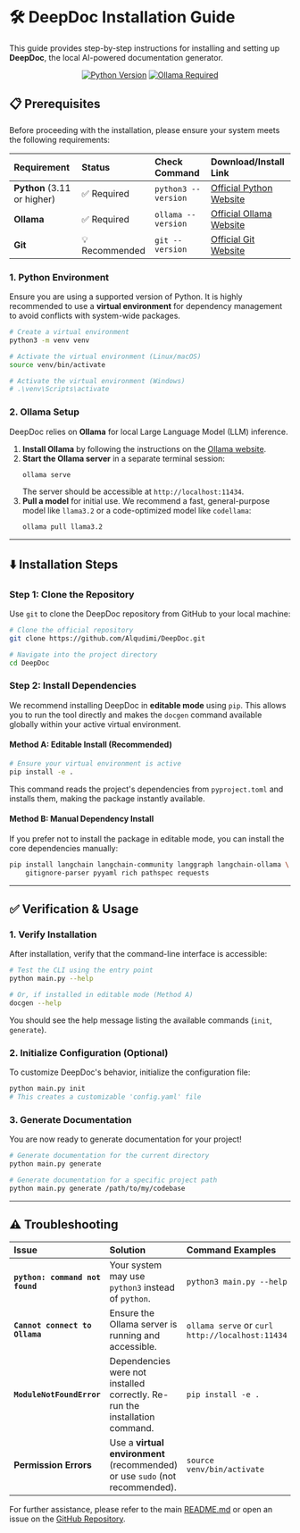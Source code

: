 # 🛠️ DeepDoc Installation Guide

This guide provides step-by-step instructions for installing and setting up **DeepDoc**, the local AI-powered documentation generator.

<div align="center">

[![Python Version](https://img.shields.io/badge/Python-3.11+-blue?style=for-the-badge&logo=python)](https://www.python.org/downloads/)
[![Ollama Required](https://img.shields.io/badge/Ollama-Required-000000?style=for-the-badge&logo=ollama)](https://ollama.ai)

</div>

## 📋 Prerequisites

Before proceeding with the installation, please ensure your system meets the following requirements:

| Requirement | Status | Check Command | Download/Install Link |
| :--- | :--- | :--- | :--- |
| **Python** (3.11 or higher) | ✅ Required | `python3 --version` | [Official Python Website](https://www.python.org/downloads/) |
| **Ollama** | ✅ Required | `ollama --version` | [Official Ollama Website](https://ollama.ai) |
| **Git** | 💡 Recommended | `git --version` | [Official Git Website](https://git-scm.com/downloads) |

### 1. Python Environment

Ensure you are using a supported version of Python. It is highly recommended to use a **virtual environment** for dependency management to avoid conflicts with system-wide packages.

```bash
# Create a virtual environment
python3 -m venv venv

# Activate the virtual environment (Linux/macOS)
source venv/bin/activate

# Activate the virtual environment (Windows)
# .\venv\Scripts\activate
```

### 2. Ollama Setup

DeepDoc relies on **Ollama** for local Large Language Model (LLM) inference.

1.  **Install Ollama** by following the instructions on the [Ollama website](https://ollama.ai).
2.  **Start the Ollama server** in a separate terminal session:
    ```bash
    ollama serve
    ```
    The server should be accessible at `http://localhost:11434`.
3.  **Pull a model** for initial use. We recommend a fast, general-purpose model like `llama3.2` or a code-optimized model like `codellama`:
    ```bash
    ollama pull llama3.2
    ```

---

## ⬇️ Installation Steps

### Step 1: Clone the Repository

Use `git` to clone the DeepDoc repository from GitHub to your local machine:

```bash
# Clone the official repository
git clone https://github.com/Alqudimi/DeepDoc.git

# Navigate into the project directory
cd DeepDoc
```

### Step 2: Install Dependencies

We recommend installing DeepDoc in **editable mode** using `pip`. This allows you to run the tool directly and makes the `docgen` command available globally within your active virtual environment.

#### **Method A: Editable Install (Recommended)**

```bash
# Ensure your virtual environment is active
pip install -e .
```

This command reads the project's dependencies from `pyproject.toml` and installs them, making the package instantly available.

#### **Method B: Manual Dependency Install**

If you prefer not to install the package in editable mode, you can install the core dependencies manually:

```bash
pip install langchain langchain-community langgraph langchain-ollama \
    gitignore-parser pyyaml rich pathspec requests
```

---

## ✅ Verification & Usage

### 1. Verify Installation

After installation, verify that the command-line interface is accessible:

```bash
# Test the CLI using the entry point
python main.py --help

# Or, if installed in editable mode (Method A)
docgen --help
```

You should see the help message listing the available commands (`init`, `generate`).

### 2. Initialize Configuration (Optional)

To customize DeepDoc's behavior, initialize the configuration file:

```bash
python main.py init
# This creates a customizable 'config.yaml' file
```

### 3. Generate Documentation

You are now ready to generate documentation for your project!

```bash
# Generate documentation for the current directory
python main.py generate

# Generate documentation for a specific project path
python main.py generate /path/to/my/codebase
```

---

## ⚠️ Troubleshooting

| Issue | Solution | Command Examples |
| :--- | :--- | :--- |
| **`python: command not found`** | Your system may use `python3` instead of `python`. | `python3 main.py --help` |
| **`Cannot connect to Ollama`** | Ensure the Ollama server is running and accessible. | `ollama serve` or `curl http://localhost:11434` |
| **`ModuleNotFoundError`** | Dependencies were not installed correctly. Re-run the installation command. | `pip install -e .` |
| **Permission Errors** | Use a **virtual environment** (recommended) or use `sudo` (not recommended). | `source venv/bin/activate` |

For further assistance, please refer to the main [README.md](README.md) or open an issue on the [GitHub Repository](https://github.com/Alqudimi/DeepDoc/issues).
